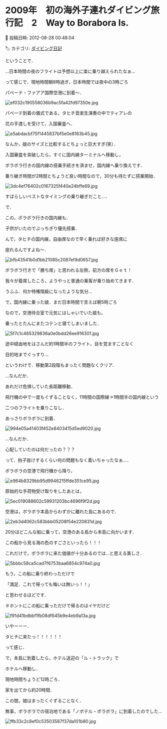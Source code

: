 # 2009年　初の海外子連れダイビング旅行記　2　Way to Borabora Is.

📅 投稿日時: 2012-08-28 00:48:04

🏷️ カテゴリ: [ダイビング日記](ce3a7a8d424d112fce83ee85c81a0e344.md)

ということで．


…日本時間の夜のフライトは予想以上に楽に乗り越えられたなぁ…





って感じで．現地時間朝8時過ぎ，日本時間では夜中の3時ごろ


パペーテ・ファアア国際空港に到着～．




![ef032c190558036b9ac5fa42fd97350e.jpg](images/ef032c190558036b9ac5fa42fd97350e.jpg)







パペーテ到着の儀式である，タヒチ音楽生演奏の中でティアレの


花の手渡しを受けて，入国審査へ．




![e5abdacbf75f1445837bf5e0e8163b45.jpg](images/e5abdacbf75f1445837bf5e0e8163b45.jpg)




なんか，娘のサイズと比較するとちょっと巨大すぎ(笑）．





入国審査を突破したら，すぐに国内線ターミナルへ移動し，


ボラボラ行きの国内線の搭乗手続きを済ませ，国内線へ乗り換えです．


乗り継ぎ時間が2時間とちょうど良い時間なので，30分も待たずに搭乗開始．




![3dc4ef76402c0167325f440e24bffe69.jpg](images/3dc4ef76402c0167325f440e24bffe69.jpg)




すばらしいベストなタイミングの乗り継ぎだこと…．





で．


この，ボラボラ行きの国内線も．


子供がいたのでぶっちぎり優先搭乗．


んで，タヒチの国内線，自由席なので早く乗れば好きな座席に


座れるんですよね～．




![bfb43541b0d1bb21085c2087ef9d0657.jpg](images/bfb43541b0d1bb21085c2087ef9d0657.jpg)




ボラボラ行きで「勝ち席」と思われる左側，前方の席をＧｅｔ！


我々が着席したころ，ようやっと普通の乗客が乗り始めてきます．


うふふ．何か特権階級になったような気分…





で，国内線に乗った娘．まだ日本時間で言えば朝5時ごろ


なので，空港待合室で元気にはしゃいでいた娘も，


乗ったとたんにまたコテンと寝てしまいました．




![5f7c1c465329836a0e0bdd26ee916301.jpg](images/5f7c1c465329836a0e0bdd26ee916301.jpg)




途中経由地をはさんだ約1時間半のフライト，目を覚ますことなく


目的地までぐっすり…


というわけで．移動第2段階もまったく問題なくクリア．





…なんだか．


あれだけ危惧していた長距離移動．


飛行機の中で一度もぐずることなく，11時間の国際線→1時間半の国内線という


二つのフライトを乗りこなし．


あっさりボラボラに到着．




![994e05a41403f452e8403415d5ed9020.jpg](images/994e05a41403f452e8403415d5ed9020.jpg)




…なんだか．


心配していたのは何だったの？？？


って．拍子抜けするくらい何の問題もなく着いちゃったなぁ…．





ボラボラの空港で飛行機から降り，




![e964b8329bb95d9946215ffde351ce95.jpg](images/e964b8329bb95d9946215ffde351ce95.jpg)




原始的な手荷物受け取りをしたあとは，




![5ec019088602c59931203bc4696f9f2d.jpg](images/5ec019088602c59931203bc4696f9f2d.jpg)







空港は，ボラボラ本島からわずかに離れた島にあるので．




![2eb3d4062c583bbb05208f54e220831d.jpg](images/2eb3d4062c583bbb05208f54e220831d.jpg)




20分ほどこんな船に乗って，空港のある島から本島に向かいます．





この船から見る海の色のすごさといったら！！！


これだけで，ボラボラに来た価値が十分あるのでは…と思える美しさ．




![5bbbc58ca5cad7f6753baa6854c974a0.jpg](images/5bbbc58ca5cad7f6753baa6854c974a0.jpg)




もう，この船に乗り終わっただけで


「満足．これで帰っても悔いは無いっ！！」


と思わせるほどです．


＃ホントにこの船に乗っただけで帰るのはイヤだけど




![f91d41bdbbf1fb08df645b9e4eb9a13a.jpg](images/f91d41bdbbf1fb08df645b9e4eb9a13a.jpg)







いやーーー．


タヒチに来たっ！！！！！！


って感じ．





で，本島に到着したら，ホテル送迎の「ル・トラック」で


ホテルへ移動し．





現地時間ちょうど12時ごろ．


家を出てから約20時間．


この間，娘はまったくぐずることなく．


無事，ボラボラでの宿泊地である「ノボテル・ボラボラ」に到着したのでした… 




![ffb33c2c8ef0c53503587f37da101b80.jpg](images/ffb33c2c8ef0c53503587f37da101b80.jpg)
